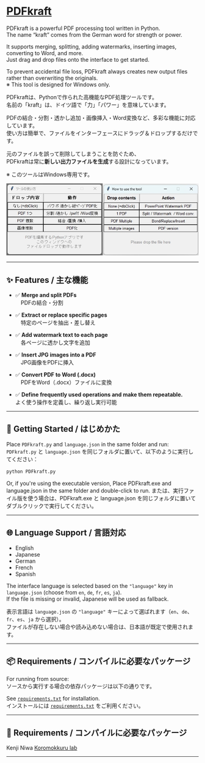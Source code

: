 # [PDFkraft](https://github.com/niwakenji/PDFkraft/releases/tag/v1.0.0)
PDFkraft is a powerful PDF processing tool written in Python.  
The name “kraft” comes from the German word for strength or power.

It supports merging, splitting, adding watermarks, inserting images, converting to Word, and more.  
Just drag and drop files onto the interface to get started.

To prevent accidental file loss, PDFkraft always creates new output files rather than overwriting the originals.  
※ This tool is designed for Windows only.

PDFkraftは、Pythonで作られた高機能なPDF処理ツールです。  
名前の「kraft」は、ドイツ語で「力」「パワー」を意味しています。

PDFの結合・分割・透かし追加・画像挿入・Word変換など、多彩な機能に対応しています。  
使い方は簡単で、ファイルをインターフェースにドラッグ＆ドロップするだけです。

元のファイルを誤って削除してしまうことを防ぐため、  
PDFkraftは常に**新しい出力ファイルを生成**する設計になっています。

※ このツールはWindows専用です。



![PDFkraft GUI](overview.jpg)

---

## ✨ Features / 主な機能

- ✅ **Merge and split PDFs**  
　PDFの結合・分割

- ✅ **Extract or replace specific pages**  
　特定のページを抽出・差し替え

- ✅ **Add watermark text to each page**  
　各ページに透かし文字を追加

- ✅ **Insert JPG images into a PDF**  
　JPG画像をPDFに挿入

- ✅ **Convert PDF to Word (.docx)**  
　PDFをWord（.docx）ファイルに変換

- ✅ **Define frequently used operations and make them repeatable.**  
  よく使う操作を定義し、繰り返し実行可能

---

## 🚀 Getting Started / はじめかた

Place `PDFkraft.py` and `language.json` in the same folder and run:  
`PDFkraft.py` と `language.json` を同じフォルダに置いて、以下のように実行してください：

```bash
python PDFkraft.py
```

Or, if you're using the executable version, Place PDFkraft.exe and language.json in the same folder and double-click to run.
または、実行ファイル版を使う場合は、PDFkraft.exe と language.json を同じフォルダに置いてダブルクリックで実行してください。  


---

## 🌐 Language Support / 言語対応

- English
- Japanese
- German
- French
- Spanish

The interface language is selected based on the `"language"` key in `language.json` (choose from `en`, `de`, `fr`, `es`, `ja`).  
If the file is missing or invalid, Japanese will be used as fallback.

表示言語は `language.json` の `"language"` キーによって選ばれます（`en`、`de`、`fr`、`es`、`ja` から選択）。  
ファイルが存在しない場合や読み込めない場合は、日本語が既定で使用されます。

---

## 📦 Requirements / コンパイルに必要なパッケージ

For running from source:  
ソースから実行する場合の依存パッケージは以下の通りです。

See [`requirements.txt`](./requirements.txt) for installation.  
インストールには [`requirements.txt`](./requirements.txt) をご利用ください。


---

## 👤 Requirements / コンパイルに必要なパッケージ

Kenji Niwa
[Koromokkuru lab](http://netyama.sakura.ne.jp/db/db.cgi?folder=kuruma)

---
